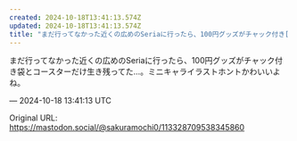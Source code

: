 ```yaml
---
created: 2024-10-18T13:41:13.574Z
updated: 2024-10-18T13:41:13.574Z
title: "まだ行ってなかった近くの広めのSeriaに行ったら、100円グッズがチャック付き[...]"
---
```


<p>まだ行ってなかった近くの広めのSeriaに行ったら、100円グッズがチャック付き袋とコースターだけ生き残ってた…。ミニキャライラストホントかわいいよね。</p>

&mdash; 2024-10-18 13:41:13 UTC

Original URL: https://mastodon.social/@sakuramochi0/113328709538345860
